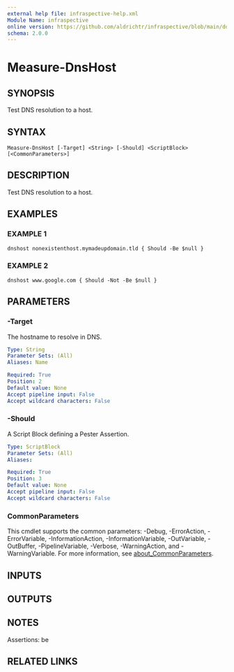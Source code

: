 ```yaml
---
external help file: infraspective-help.xml
Module Name: infraspective
online version: https://github.com/aldrichtr/infraspective/blob/main/docs/help/Measure-DnsHost.md
schema: 2.0.0
---
```


# Measure-DnsHost

## SYNOPSIS
Test DNS resolution to a host.

## SYNTAX

```
Measure-DnsHost [-Target] <String> [-Should] <ScriptBlock> [<CommonParameters>]
```

## DESCRIPTION
Test DNS resolution to a host.

## EXAMPLES

### EXAMPLE 1
```
dnshost nonexistenthost.mymadeupdomain.tld { Should -Be $null }
```

### EXAMPLE 2
```
dnshost www.google.com { Should -Not -Be $null }
```

## PARAMETERS

### -Target
The hostname to resolve in DNS.

```yaml
Type: String
Parameter Sets: (All)
Aliases: Name

Required: True
Position: 2
Default value: None
Accept pipeline input: False
Accept wildcard characters: False
```

### -Should
A Script Block defining a Pester Assertion.

```yaml
Type: ScriptBlock
Parameter Sets: (All)
Aliases:

Required: True
Position: 3
Default value: None
Accept pipeline input: False
Accept wildcard characters: False
```

### CommonParameters
This cmdlet supports the common parameters: -Debug, -ErrorAction, -ErrorVariable, -InformationAction, -InformationVariable, -OutVariable, -OutBuffer, -PipelineVariable, -Verbose, -WarningAction, and -WarningVariable. For more information, see [about_CommonParameters](http://go.microsoft.com/fwlink/?LinkID=113216).

## INPUTS

## OUTPUTS

## NOTES
Assertions: be

## RELATED LINKS
